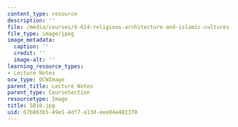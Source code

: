 ```yaml
---
content_type: resource
description: ''
file: /media/courses/4-614-religious-architecture-and-islamic-cultures-fall-2002/67b863b549e14df7a13deee84e482370_5010.jpg
file_type: image/jpeg
image_metadata:
  caption: ''
  credit: ''
  image-alt: ''
learning_resource_types:
- Lecture Notes
ocw_type: OCWImage
parent_title: Lecture Notes
parent_type: CourseSection
resourcetype: Image
title: 5010.jpg
uid: 67b863b5-49e1-4df7-a13d-eee84e482370
---
```


